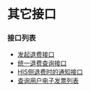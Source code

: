 # 其它接口

### 接口列表
* [发起退费接口](outside/other/refund.md)
* [统一退费查询接口](outside/other/refund_query.md)
* [HIS侧退费时的通知接口](outside/other/refund_sync.md)
* [查询用户电子发票列表](outside/other/invono_list.md)